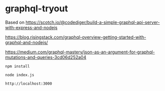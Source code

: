 # graphql-tryout

Based on
https://scotch.io/@codediger/build-a-simple-graphql-api-server-with-express-and-nodejs

https://blog.risingstack.com/graphql-overview-getting-started-with-graphql-and-nodejs/

https://medium.com/graphql-mastery/json-as-an-argument-for-graphql-mutations-and-queries-3cd06d252a04

`npm install`

`node index.js`

`http://localhost:3000`
